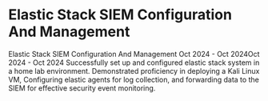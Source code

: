 # Elastic Stack SIEM Configuration And Management

Elastic Stack SIEM Configuration And Management
Oct 2024 - Oct 2024Oct 2024 - Oct 2024
Successfully set up and configured elastic stack system in a home lab environment.
Demonstrated proficiency in deploying a Kali Linux VM,
Configuring elastic agents for log collection, 
and forwarding data to the SIEM for effective security event monitoring.
